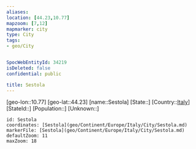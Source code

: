 ```yaml
---
aliases: 
location: [44.23,10.77]
mapzoom: [7,12] 
mapmarker: city 
type: City
tags:
- geo/City


SpocWebEntityId: 34219
isDeleted: false
confidential: public

title: Sestola
---
```

[geo-lon::10.77]
[geo-lat::44.23]
[name::Sestola]
[State::]
[Country::[Italy](geo/Continent/Europe/Italy.md)]
[StateId::]
[Population::]
[Unknown::]


```leaflet
id: Sestola
coordinates: [Sestola](geo/Continent/Europe/Italy/City/Sestola.md)
markerFile: [Sestola](geo/Continent/Europe/Italy/City/Sestola.md)
defaultZoom: 11 
maxZoom: 18
```


